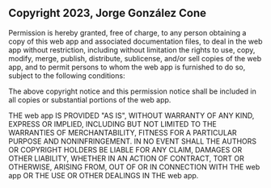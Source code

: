 ## Copyright 2023, Jorge González Cone

Permission is hereby granted, free of charge, to any person obtaining a copy of this web app and associated documentation files, to deal in the web app without restriction, including without limitation the rights to use, copy, modify, merge, publish, distribute, sublicense, and/or sell copies of the web app, and to permit persons to whom the web app is furnished to do so, subject to the following conditions:

The above copyright notice and this permission notice shall be included in all copies or substantial portions of the web app.

THE web app IS PROVIDED "AS IS", WITHOUT WARRANTY OF ANY KIND, EXPRESS OR IMPLIED, INCLUDING BUT NOT LIMITED TO THE WARRANTIES OF MERCHANTABILITY, FITNESS FOR A PARTICULAR PURPOSE AND NONINFRINGEMENT. IN NO EVENT SHALL THE AUTHORS OR COPYRIGHT HOLDERS BE LIABLE FOR ANY CLAIM, DAMAGES OR OTHER LIABILITY, WHETHER IN AN ACTION OF CONTRACT, TORT OR OTHERWISE, ARISING FROM, OUT OF OR IN CONNECTION WITH THE web app OR THE USE OR OTHER DEALINGS IN THE web app.
